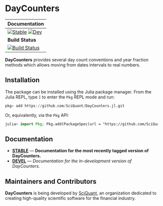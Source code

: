 # DayCounters

| **Documentation** |
|:------------ |
| [![Stable](https://img.shields.io/badge/docs-stable-blue.svg)](https://SciQuant.github.io/DayCounters.jl/stable/) [![Dev](https://img.shields.io/badge/docs-dev-blue.svg)](https://SciQuant.github.io/DayCounters.jl/dev/) |
|**Build Status** |
| [![Build Status](https://github.com/SciQuant/DayCounters.jl/workflows/CI/badge.svg)](https://github.com/SciQuant/DayCounters.jl/actions) |

**DayCounters** provides several day count conventions and year fraction methods which allows moving from dates intervals to real numbers.

## Installation

The package can be installed using the Julia package manager. From the Julia REPL, type `]` to enter the `Pkg` REPL mode and run:

```julia
pkg> add https://github.com/SciQuant/DayCounters.jl.git
```

Or, equivalently, via the `Pkg` API:

```julia
julia> import Pkg; Pkg.add(PackageSpec(url = "https://github.com/SciQuant/DayCounters.jl.git"))
```

## Documentation

- [**STABLE**](https://SciQuant.github.io/DayCounters.jl/stable) &mdash; **Documentation for the most recently tagged version of DayCounters.**
- [**DEVEL**](https://SciQuant.github.io/DayCounters.jl/dev) &mdash; *Documentation for the in-development version of DayCounters.*

## Maintainers and Contributors

**DayCounters** is being developed by [SciQuant](https://github.com/SciQuant), an organization dedicated to creating high-quality scientific software for the financial industry.
